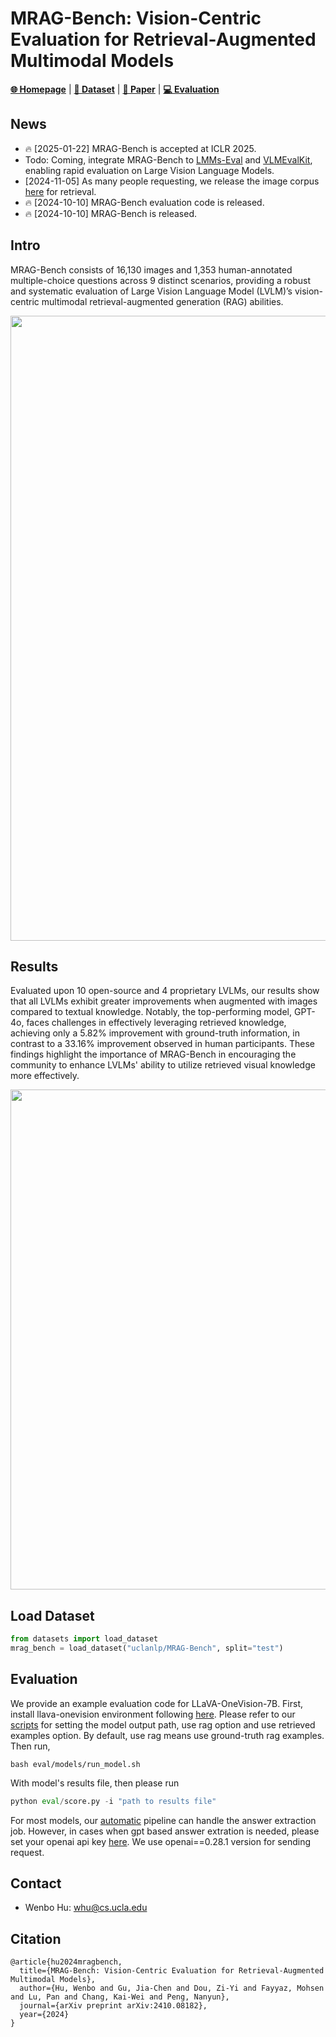 
# MRAG-Bench: Vision-Centric Evaluation for Retrieval-Augmented Multimodal Models

[**🌐 Homepage**](https://mragbench.github.io/) | [**🤗 Dataset**](https://huggingface.co/datasets/uclanlp/MRAG-Bench) | [**📖 Paper**](https://arxiv.org/abs/2410.08182) | [**💻 Evaluation**](https://github.com/mragbench/MRAG-Bench) 



## News

* 🔥 [2025-01-22] MRAG-Bench is accepted at ICLR 2025.
* Todo: Coming, integrate MRAG-Bench to [LMMs-Eval](https://github.com/EvolvingLMMs-Lab/lmms-eval) and [VLMEvalKit](https://github.com/open-compass/VLMEvalKit), enabling rapid evaluation on Large Vision Language Models.
* [2024-11-05] As many people requesting, we release the image corpus [here](https://drive.google.com/file/d/1atwkNXH3aEtCLuqimZoB1Mifj5CwL3CL/view?usp=sharing) for retrieval.
* 🔥 [2024-10-10] MRAG-Bench evaluation code is released.
* 🔥 [2024-10-10] MRAG-Bench is released.


## Intro

MRAG-Bench consists of 16,130 images and 1,353 human-annotated multiple-choice questions across 9 distinct scenarios,  providing a robust and systematic evaluation of Large Vision Language Model (LVLM)’s vision-centric multimodal retrieval-augmented generation (RAG) abilities.

<img src="https://gordonhu608.github.io/images/mragbench_teaser.png" width="1000" />


## Results

Evaluated upon 10 open-source and 4 proprietary LVLMs, our results show that all LVLMs exhibit greater improvements when augmented with images compared to textual knowledge. Notably, the top-performing model, GPT-4o, faces challenges in effectively leveraging retrieved knowledge, achieving only a 5.82% improvement with ground-truth information, in contrast to a 33.16% improvement observed in human participants. These findings highlight the importance of MRAG-Bench in encouraging the community to enhance LVLMs' ability to utilize retrieved visual knowledge more effectively.

<img src="https://gordonhu608.github.io/images/mragbench_qual.png" width="800" />


## Load Dataset

```python
from datasets import load_dataset
mrag_bench = load_dataset("uclanlp/MRAG-Bench", split="test")
```

## Evaluation 

We provide an example evaluation code for LLaVA-OneVision-7B. First, install llava-onevision environment following [here](https://github.com/LLaVA-VL/LLaVA-NeXT/blob/main/docs/LLaVA_OneVision_Tutorials.ipynb). Please refer to our [scripts](eval/models/run_model.sh) for setting the model output path, use rag option and use retrieved examples option. By default, use rag means use ground-truth rag examples. Then run, 

```shell
bash eval/models/run_model.sh 
```

With model's results file, then please run

```python
python eval/score.py -i "path to results file"
```

For most models, our [automatic](eval/utils/automatic_extract.py) pipeline can handle the answer extraction job. However, in cases when gpt based answer extration is needed, please set your openai api key [here](eval/utils/gpt_extract.py#L14). We use openai==0.28.1 version for sending request. 

## Contact

* Wenbo Hu: whu@cs.ucla.edu

## Citation
```
@article{hu2024mragbench,
  title={MRAG-Bench: Vision-Centric Evaluation for Retrieval-Augmented Multimodal Models},
  author={Hu, Wenbo and Gu, Jia-Chen and Dou, Zi-Yi and Fayyaz, Mohsen and Lu, Pan and Chang, Kai-Wei and Peng, Nanyun},
  journal={arXiv preprint arXiv:2410.08182},
  year={2024}
}
```